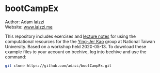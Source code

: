 # bootCampEx
Author: Adam Iaizzi  
Website: www.iaizzi.me

This repository includes exercises and [lecture notes](beehive-Boot-Camp-notes.md) for using the computational resources for the the [Ying-Jer Kao](https://yingjerkao.gitlab.io/) group at National Taiwan University. Based on a workshop held 2020-05-13. 
To download these example files to your account on beehive, log into beehive and use the command: 
```bash
git clone https://github.com/adazi/bootCampEx.git
```
